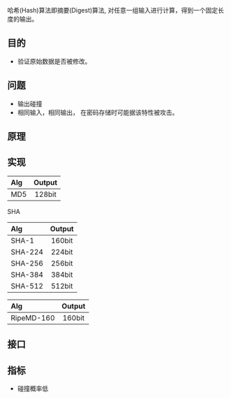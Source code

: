 哈希(Hash)算法即摘要(Digest)算法, 对任意一组输入进行计算，得到一个固定长度的输出。



## 目的

* 验证原始数据是否被修改。




## 问题

* 输出碰撞
* 相同输入，相同输出， 在密码存储时可能据该特性被攻击。

## 原理

## 实现

| Alg | Output |
|:--- |:------:|
| MD5        | 128bit |

SHA

| Alg | Output |
|:--- |:------:|
| SHA-1       | 160bit |
| SHA-224     | 224bit |
| SHA-256     | 256bit |
| SHA-384     | 384bit |
| SHA-512     | 512bit |

| Alg | Output |
|:--- |:------:|
| RipeMD-160 | 160bit |

## 接口




## 指标

* 碰撞概率低
